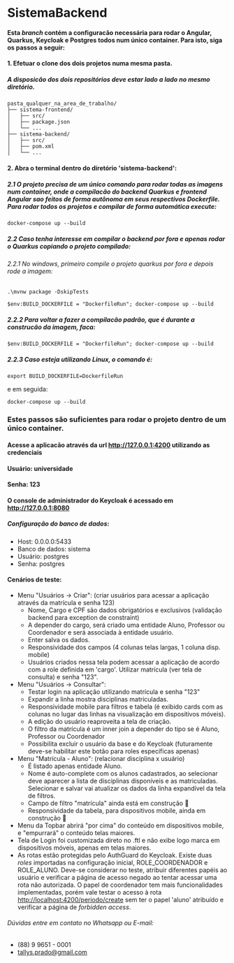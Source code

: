 # SistemaBackend
#### Esta _branch_ contém a configuracão necessária para rodar o Angular, Quarkus, Keycloak e Postgres todos num único container. Para isto, siga os passos a seguir:

#### 1. Efetuar o clone dos dois projetos numa mesma pasta.
##### A disposicão dos dois repositórios deve estar lado a lado no mesmo diretório.
```
pasta_qualquer_na_area_de_trabalho/
├── sistema-frontend/
│   ├── src/
│   ├── package.json
│   └── ...
├── sistema-backend/
│   ├── src/
│   ├── pom.xml
│   └── ...
```
#### 2. Abra o terminal dentro do diretório 'sistema-backend':
##### 2.1 O projeto precisa de um único comando para rodar todas as imagens num container, onde a compilacão do backend Quarkus e frontend Angular sao feitos de forma autônoma em seus respectivos Dockerfile. Para rodar todos os projetos e compilar de forma automática execute:

```shell script
docker-compose up --build
```

##### 2.2 Caso tenha interesse em compilar o backend por fora e apenas rodar o Quarkus copiando o projeto compilado:
###### 2.2.1 No windows, primeiro compile o projeto quarkus por fora e depois rode a imagem:
```shell script
.\mvnw package -DskipTests
```
```shell script
$env:BUILD_DOCKERFILE = "DockerfileRun"; docker-compose up --build
```
##### 2.2.2 Para voltar a fazer a compilacão padrão, que é durante a construcão da imagem, faca: 
```shell script
$env:BUILD_DOCKERFILE = "DockerfileRun"; docker-compose up --build
```
##### 2.2.3 Caso esteja utilizando Linux, o comando é:
```shell script
export BUILD_DOCKERFILE=DockerfileRun
```
e em seguida:
```shell script
docker-compose up --build
```


### Estes passos são suficientes para rodar o projeto dentro de um único container.
#### Acesse a aplicacão através da url <http://127.0.0.1:4200> utilizando as credenciais
#### Usuário: __universidade__
#### Senha: __123__

#### O console de administrador do Keycloak é acessado em <http://127.0.0.1:8080>

##### Configuração do banco de dados:
- Host: 0.0.0.0:5433
- Banco de dados: sistema
- Usuário: postgres
- Senha: postgres

#### Cenários de teste:
- Menu "Usuários -> Criar": (criar usuários para acessar a aplicação através da matrícula e senha 123)
    - Nome, Cargo e CPF são dados obrigatórios e exclusivos (validação backend para exception de constraint)
    - A depender do cargo, será criado uma entidade Aluno, Professor ou Coordenador e será associada 
    à entidade usuário.
    - Enter salva os dados.
    - Responsividade dos campos (4 colunas telas largas, 1 coluna disp. mobile)
    - Usuários criados nessa tela podem acessar a aplicação de acordo com a role definida em 'cargo'. Utilizar matrícula (ver tela de consulta) e senha "123".
- Menu "Usuários -> Consultar": 
    - Testar login na aplicação utilizando matrícula e senha "123"  
    - Expandir a linha mostra disciplinas matriculadas.
    - Responsividade mobile para filtros e tabela (é exibido cards com as colunas no lugar das linhas na visualização
    em dispositivos móveis).
    - A edição do usuário reaproveita a tela de criação.
    - O filtro da matrícula é um inner join a depender do tipo se é Aluno, Professor ou Coordenador
    - Possibilita excluir o usuário da base e do Keycloak (futuramente deve-se habilitar este botão para roles específicas apenas)
- Menu "Matrícula - Aluno": (relacionar disciplina x usuário)
    - É listado apenas entidade Aluno.
    - Nome é auto-complete com os alunos cadastrados, ao selecionar deve aparecer a lista de disciplinas disponíveis
    e as matriculadas. Selecionar e salvar vai atualizar os dados da linha expandível da tela de filtros.
    - Campo de filtro "matrícula" ainda está em construção :construction:
    - Responsividade da tabela, para dispositivos mobile, ainda em construção :construction:
- Menu da Topbar abrirá "por cima" do conteúdo em dispositivos mobile, e "empurrará" o conteúdo telas maiores.
- Tela de Login foi customizada direto no .ftl e não exibe logo marca em dispositivos móveis, apenas em telas maiores.
- As rotas estão protegidas pelo AuthGuard do Keycloak. Existe duas _roles_ importadas na configuração inicial, 
ROLE_COORDENADOR e ROLE_ALUNO. Deve-se considerar no teste, atribuir diferentes papéis ao usuário e verificar a página
de acesso negado ao tentar acessar uma rota não autorizada. O papel de coordenador tem mais funcionalidades implementadas,
porém vale testar o acesso à rota <http://localhost:4200/periodo/create> sem ter o papel 'aluno' atribuído e verificar a página de _forbidden access_.

###### Dúvidas entre em contato no Whatsapp ou E-mail:
- (88) 9 9651 - 0001
- tallys.prado@gmail.com
